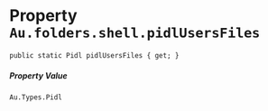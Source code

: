 # Property `Au.folders.shell.pidlUsersFiles`

```
public static Pidl pidlUsersFiles { get; }
```

##### Property Value

`Au.Types.Pidl`